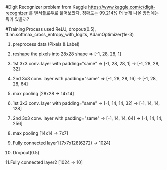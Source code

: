 #Digit Recognizer problem from Kaggle
 https://www.kaggle.com/c/digit-recognizer 를 텐서플로우로 풀어보았다. 정확도는 99.214% 더 높게 나올 방법에는 뭐가 있을까?
 
#Training Process
used ReLU, dropout(0.5), tf.nn.softmax_cross_entropy_with_logits, AdamOptimizer(1e-3)


 1. preprocess data (Pixels & Label)

 2. reshape the pixels into 28x28 shape => [-1, 28, 28, 1] 

 3. 1st 3x3 conv. layer with padding="same" => [-1, 28, 28, 1] -> [-1, 28, 28, 32]
 
 4. 2nd 3x3 conv. layer with padding="same" => [-1, 28, 28, 16] -> [-1, 28, 28, 64]

 5. max pooling [28x28 -> 14x14]

 6. 1st 3x3 conv. layer with padding="same" => [-1, 14, 14, 32] -> [-1, 14, 14, 128]

 7. 2nd 3x3 conv. layer with padding="same" => [-1, 14, 14, 64] ->  [-1, 14, 14, 256]

 8. max pooling [14x14 -> 7x7]

 9. Fully connected layer1 [7x7x128(6272) -> 1024]
 
10. Dropout(0.5)

11.Fully connected layer2 [1024 -> 10]


